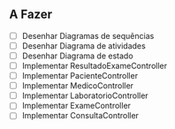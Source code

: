 ## A Fazer

- [ ] Desenhar Diagramas de sequências
- [ ] Desenhar  Diagrama de atividades
- [ ] Desenhar  Diagrama de estado
- [ ] Implementar ResultadoExameController
- [ ] Implementar PacienteController
- [ ] Implementar MedicoController
- [ ] Implementar LaboratorioController
- [ ] Implementar ExameController
- [ ] Implementar ConsultaController

